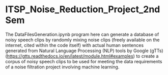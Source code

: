 # ITSP_Noise_Reduction_Project_2ndSem
The DataFilesGeneration.ipynb program here can generate a database of noisy speech clips by randomly mixing noise clips (freely available on the internet, cited within the code itself) with actual human sentences generated from Natural Language Processing (NLP) tools by Google (gTTs) (https://gtts.readthedocs.io/en/latest/module.html#examples)
to create a corpus of noisy speech clips to be used for meeting the data requirements of a noise filtration project involving machine learning.
